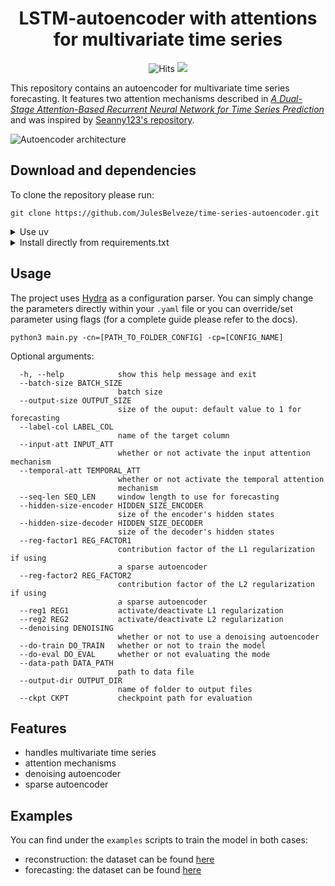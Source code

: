 <h1 align="center">LSTM-autoencoder with attentions for multivariate time series</h1>

<p align="center">
    <img src="https://hitcounter.pythonanywhere.com/count/tag.svg?url=https%3A%2F%2Fgithub.com%2FJulesBelveze%2Ftime-series-autoencoder" alt="Hits">
  <img src="https://img.shields.io/badge/Made%20with-Python-1f425f.svg">
</p>

This repository contains an autoencoder for multivariate time series forecasting.
It features two attention mechanisms described
in *[A Dual-Stage Attention-Based Recurrent Neural Network for Time Series Prediction](https://arxiv.org/abs/1704.02971)*
and was inspired by [Seanny123's repository](https://github.com/Seanny123/da-rnn).

![Autoencoder architecture](autoenc_architecture.png)

## Download and dependencies

To clone the repository please run:

```
git clone https://github.com/JulesBelveze/time-series-autoencoder.git
```

<details>

<summary>Use uv</summary>

Then install `uv` 
```shell
# install uv
curl -LsSf https://astral.sh/uv/install.sh | sh  # linux/mac
# or
brew install uv  # mac with homebrew
```

# setup environment and install dependencies
```bash
cd time-series-autoencoder
uv venv
uv pip sync pyproject.toml
```

</details>

<details>
<summary>Install directly from requirements.txt</summary>

```shell
pip install -r requirements.txt
```

</details>

## Usage

The project uses [Hydra](https://hydra.cc/docs/intro/) as a configuration parser. You can simply change the parameters
directly within your `.yaml` file or you can override/set parameter using flags (for a complete guide please refer to
the docs).

```
python3 main.py -cn=[PATH_TO_FOLDER_CONFIG] -cp=[CONFIG_NAME]
```

Optional arguments:

```  
  -h, --help            show this help message and exit
  --batch-size BATCH_SIZE
                        batch size
  --output-size OUTPUT_SIZE
                        size of the ouput: default value to 1 for forecasting
  --label-col LABEL_COL
                        name of the target column
  --input-att INPUT_ATT
                        whether or not activate the input attention mechanism
  --temporal-att TEMPORAL_ATT
                        whether or not activate the temporal attention
                        mechanism
  --seq-len SEQ_LEN     window length to use for forecasting
  --hidden-size-encoder HIDDEN_SIZE_ENCODER
                        size of the encoder's hidden states
  --hidden-size-decoder HIDDEN_SIZE_DECODER
                        size of the decoder's hidden states
  --reg-factor1 REG_FACTOR1
                        contribution factor of the L1 regularization if using
                        a sparse autoencoder
  --reg-factor2 REG_FACTOR2
                        contribution factor of the L2 regularization if using
                        a sparse autoencoder
  --reg1 REG1           activate/deactivate L1 regularization
  --reg2 REG2           activate/deactivate L2 regularization
  --denoising DENOISING
                        whether or not to use a denoising autoencoder
  --do-train DO_TRAIN   whether or not to train the model
  --do-eval DO_EVAL     whether or not evaluating the mode
  --data-path DATA_PATH
                        path to data file
  --output-dir OUTPUT_DIR
                        name of folder to output files
  --ckpt CKPT           checkpoint path for evaluation 
  ```

## Features

* handles multivariate time series
* attention mechanisms
* denoising autoencoder
* sparse autoencoder

## Examples

You can find under the `examples` scripts to train the model in both cases:

* reconstruction: the dataset can be found [here](https://gist.github.com/JulesBelveze/99ecdbea62f81ce647b131e7badbb24a)
* forecasting: the dataset can be found [here](https://gist.github.com/JulesBelveze/e9997b9b0b68101029b461baf698bd72)
  
  
